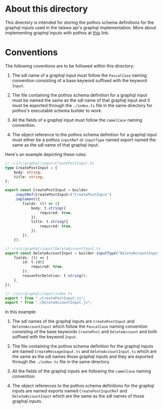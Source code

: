 # About this directory

This directory is intended for storing the pothos schema definitions for the graphql inputs used in the talawa api's graphql implementation. More about implementing graphql inputs with pothos at [this](https://pothos-graphql.dev/docs/guide/inputs) link.

# Conventions

The following coventions are to be followed within this directory: 

1. The sdl name of a graphql input must follow the `PascalCase` naming convention consisting of a base keyword suffixed with the keyword `Input`.

2. The file containing the pothos schema definition for a graphql input must be named the same as the sdl name of that graphql input and it must be exported through the `./index.ts` file in the same directory for pothos's executable schema builder to work.

3. All the fields of a graphql input must follow the `camelCase` naming convention.

4. The object reference to the pothos schema definition for a graphql input must either be a pothos `inputRef` or `inputType` named export named the same as the sdl name of that graphql input.

Here's an example depicting these rules: 

```typescript
// ~/src/graphql/input/CreatePostInput.ts
type CreatePostInput = {
	body: string;
	title: string;
};

export const CreatePostInput = builder
	.inputRef<CreatePostInput>("CreatePostInput")
	.implement({
		fields: (t) => ({
			body: t.string({
				required: true,
			}),
			title: t.string({
				required: true,
			}),
		}),
	});
```
```typescript
// ~/src/graphql/input/DeleteAccountInput.ts
export const DeleteAccountInput = builder.inputType("DeleteAccountInput", {
	fields: (t) => {
		id: t.id({
			required: true,
		});
		reasonForDeletion: t.string();
	},
});
```
```typescript
// ~/src/graphql/input/index.ts
export * from "./CreatePostInput.js";
export * from "./DeleteAccountInput.js";
```
In this example: 

1. The sdl names of the graphql inputs are `CreatePostInput` and `DeleteAccountInput` which follow the `PascalCase` naming convention consisting of the base keywords `CreatePost` and `DeleteAccount` and both suffixed with the keyword `Input`.

2. The file containing the pothos schema definition for the graphql inputs are named `CreateMessageInput.ts` and `DeleteAccountInput.ts` which are the same as the sdl names those graphql inputs and they are exported through the `./index.ts` file in the same directory.

3. All the fields of the graphql inputs are following the `camelCase` naming convention.

4. The object references to the pothos schema definitions for the graphql inputs are named exports named `CreatePostInputRef` and `DeleteAccountInput` which are the same as the sdl names of those graphql inputs.